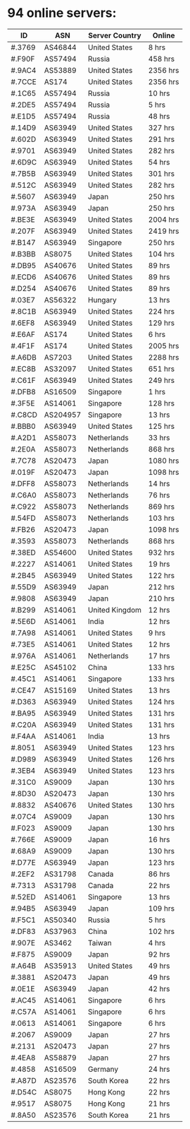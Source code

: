 # 94 online servers:

| ID | ASN | Server Country | Online |
| ------ | ------ | ------ | ------ |
| #.3769 | AS46844 | United States | 8 hrs |
| #.F90F | AS57494 | Russia | 458 hrs |
| #.9AC4 | AS53889 | United States | 2356 hrs |
| #.7CCE | AS174 | United States | 2356 hrs |
| #.1C65 | AS57494 | Russia | 10 hrs |
| #.2DE5 | AS57494 | Russia | 5 hrs |
| #.E1D5 | AS57494 | Russia | 48 hrs |
| #.14D9 | AS63949 | United States | 327 hrs |
| #.602D | AS63949 | United States | 291 hrs |
| #.9701 | AS63949 | United States | 282 hrs |
| #.6D9C | AS63949 | United States | 54 hrs |
| #.7B5B | AS63949 | United States | 301 hrs |
| #.512C | AS63949 | United States | 282 hrs |
| #.5607 | AS63949 | Japan | 250 hrs |
| #.973A | AS63949 | Japan | 250 hrs |
| #.BE3E | AS63949 | United States | 2004 hrs |
| #.207F | AS63949 | United States | 2419 hrs |
| #.B147 | AS63949 | Singapore | 250 hrs |
| #.B3BB | AS8075 | United States | 104 hrs |
| #.DB95 | AS40676 | United States | 89 hrs |
| #.ECD6 | AS40676 | United States | 89 hrs |
| #.D254 | AS40676 | United States | 89 hrs |
| #.03E7 | AS56322 | Hungary | 13 hrs |
| #.8C1B | AS63949 | United States | 224 hrs |
| #.6EF8 | AS63949 | United States | 129 hrs |
| #.E6AF | AS174 | United States | 6 hrs |
| #.4F1F | AS174 | United States | 2005 hrs |
| #.A6DB | AS7203 | United States | 2288 hrs |
| #.EC8B | AS32097 | United States | 651 hrs |
| #.C61F | AS63949 | United States | 249 hrs |
| #.DFB8 | AS16509 | Singapore | 1 hrs |
| #.3F5E | AS14061 | Singapore | 128 hrs |
| #.C8CD | AS204957 | Singapore | 13 hrs |
| #.BBB0 | AS63949 | United States | 125 hrs |
| #.A2D1 | AS58073 | Netherlands | 33 hrs |
| #.2E0A | AS58073 | Netherlands | 868 hrs |
| #.7C78 | AS20473 | Japan | 1080 hrs |
| #.019F | AS20473 | Japan | 1098 hrs |
| #.DFF8 | AS58073 | Netherlands | 14 hrs |
| #.C6A0 | AS58073 | Netherlands | 76 hrs |
| #.C922 | AS58073 | Netherlands | 869 hrs |
| #.54FD | AS58073 | Netherlands | 103 hrs |
| #.FB26 | AS20473 | Japan | 1098 hrs |
| #.3593 | AS58073 | Netherlands | 868 hrs |
| #.38ED | AS54600 | United States | 932 hrs |
| #.2227 | AS14061 | United States | 19 hrs |
| #.2B45 | AS63949 | United States | 122 hrs |
| #.55D9 | AS63949 | Japan | 212 hrs |
| #.9808 | AS63949 | Japan | 210 hrs |
| #.B299 | AS14061 | United Kingdom | 12 hrs |
| #.5E6D | AS14061 | India | 12 hrs |
| #.7A98 | AS14061 | United States | 9 hrs |
| #.73E5 | AS14061 | United States | 12 hrs |
| #.976A | AS14061 | Netherlands | 17 hrs |
| #.E25C | AS45102 | China | 133 hrs |
| #.45C1 | AS14061 | Singapore | 133 hrs |
| #.CE47 | AS15169 | United States | 13 hrs |
| #.D363 | AS63949 | United States | 124 hrs |
| #.BA95 | AS63949 | United States | 131 hrs |
| #.C20A | AS63949 | United States | 131 hrs |
| #.F4AA | AS14061 | India | 13 hrs |
| #.8051 | AS63949 | United States | 123 hrs |
| #.D989 | AS63949 | United States | 126 hrs |
| #.3EB4 | AS63949 | United States | 123 hrs |
| #.31C0 | AS9009 | Japan | 130 hrs |
| #.8D30 | AS20473 | Japan | 130 hrs |
| #.8832 | AS40676 | United States | 130 hrs |
| #.07C4 | AS9009 | Japan | 130 hrs |
| #.F023 | AS9009 | Japan | 130 hrs |
| #.766E | AS9009 | Japan | 16 hrs |
| #.68A9 | AS9009 | Japan | 130 hrs |
| #.D77E | AS63949 | Japan | 123 hrs |
| #.2EF2 | AS31798 | Canada | 86 hrs |
| #.7313 | AS31798 | Canada | 22 hrs |
| #.52ED | AS14061 | Singapore | 13 hrs |
| #.94B5 | AS63949 | Japan | 109 hrs |
| #.F5C1 | AS50340 | Russia | 5 hrs |
| #.DF83 | AS37963 | China | 102 hrs |
| #.907E | AS3462 | Taiwan | 4 hrs |
| #.F875 | AS9009 | Japan | 92 hrs |
| #.A64B | AS35913 | United States | 49 hrs |
| #.3881 | AS20473 | Japan | 49 hrs |
| #.0E1E | AS63949 | Japan | 42 hrs |
| #.AC45 | AS14061 | Singapore | 6 hrs |
| #.C57A | AS14061 | Singapore | 6 hrs |
| #.0613 | AS14061 | Singapore | 6 hrs |
| #.2067 | AS9009 | Japan | 27 hrs |
| #.2131 | AS20473 | Japan | 27 hrs |
| #.4EA8 | AS58879 | Japan | 27 hrs |
| #.4858 | AS16509 | Germany | 24 hrs |
| #.A87D | AS23576 | South Korea | 22 hrs |
| #.D54C | AS8075 | Hong Kong | 22 hrs |
| #.9517 | AS8075 | Hong Kong | 21 hrs |
| #.8A50 | AS23576 | South Korea | 21 hrs |

